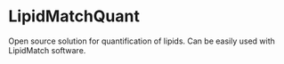 # LipidMatchQuant

Open source solution for quantification of lipids. Can be easily used with LipidMatch software.
